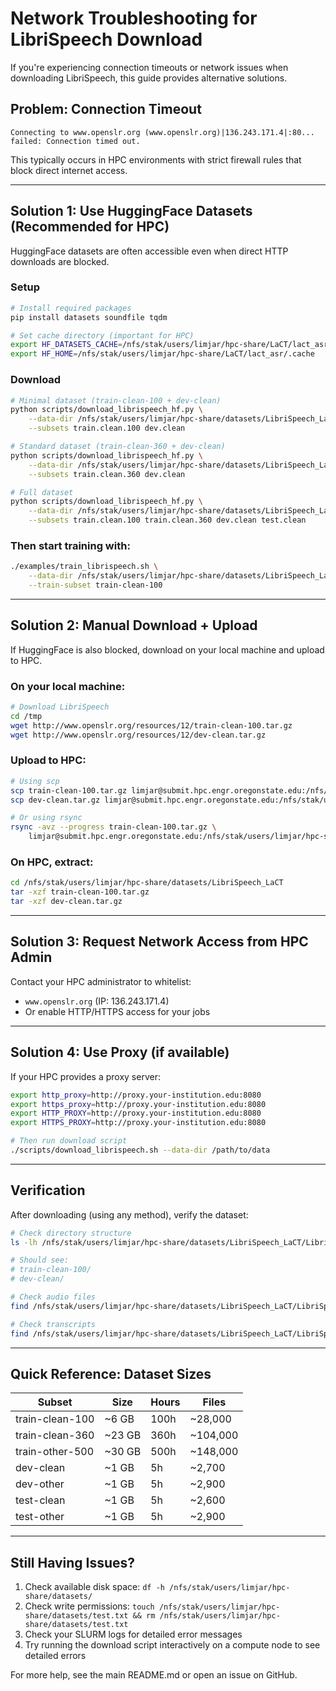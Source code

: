 # Network Troubleshooting for LibriSpeech Download

If you're experiencing connection timeouts or network issues when downloading LibriSpeech, this guide provides alternative solutions.

## Problem: Connection Timeout

```
Connecting to www.openslr.org (www.openslr.org)|136.243.171.4|:80... failed: Connection timed out.
```

This typically occurs in HPC environments with strict firewall rules that block direct internet access.

---

## Solution 1: Use HuggingFace Datasets (Recommended for HPC)

HuggingFace datasets are often accessible even when direct HTTP downloads are blocked.

### Setup

```bash
# Install required packages
pip install datasets soundfile tqdm

# Set cache directory (important for HPC)
export HF_DATASETS_CACHE=/nfs/stak/users/limjar/hpc-share/LaCT/lact_asr/.cache
export HF_HOME=/nfs/stak/users/limjar/hpc-share/LaCT/lact_asr/.cache
```

### Download

```bash
# Minimal dataset (train-clean-100 + dev-clean)
python scripts/download_librispeech_hf.py \
    --data-dir /nfs/stak/users/limjar/hpc-share/datasets/LibriSpeech_LaCT \
    --subsets train.clean.100 dev.clean

# Standard dataset (train-clean-360 + dev-clean)
python scripts/download_librispeech_hf.py \
    --data-dir /nfs/stak/users/limjar/hpc-share/datasets/LibriSpeech_LaCT \
    --subsets train.clean.360 dev.clean

# Full dataset
python scripts/download_librispeech_hf.py \
    --data-dir /nfs/stak/users/limjar/hpc-share/datasets/LibriSpeech_LaCT \
    --subsets train.clean.100 train.clean.360 dev.clean test.clean
```

### Then start training with:

```bash
./examples/train_librispeech.sh \
    --data-dir /nfs/stak/users/limjar/hpc-share/datasets/LibriSpeech_LaCT/LibriSpeech \
    --train-subset train-clean-100
```

---

## Solution 2: Manual Download + Upload

If HuggingFace is also blocked, download on your local machine and upload to HPC.

### On your local machine:

```bash
# Download LibriSpeech
cd /tmp
wget http://www.openslr.org/resources/12/train-clean-100.tar.gz
wget http://www.openslr.org/resources/12/dev-clean.tar.gz
```

### Upload to HPC:

```bash
# Using scp
scp train-clean-100.tar.gz limjar@submit.hpc.engr.oregonstate.edu:/nfs/stak/users/limjar/hpc-share/datasets/LibriSpeech_LaCT/
scp dev-clean.tar.gz limjar@submit.hpc.engr.oregonstate.edu:/nfs/stak/users/limjar/hpc-share/datasets/LibriSpeech_LaCT/

# Or using rsync
rsync -avz --progress train-clean-100.tar.gz \
    limjar@submit.hpc.engr.oregonstate.edu:/nfs/stak/users/limjar/hpc-share/datasets/LibriSpeech_LaCT/
```

### On HPC, extract:

```bash
cd /nfs/stak/users/limjar/hpc-share/datasets/LibriSpeech_LaCT
tar -xzf train-clean-100.tar.gz
tar -xzf dev-clean.tar.gz
```

---

## Solution 3: Request Network Access from HPC Admin

Contact your HPC administrator to whitelist:
- `www.openslr.org` (IP: 136.243.171.4)
- Or enable HTTP/HTTPS access for your jobs

---

## Solution 4: Use Proxy (if available)

If your HPC provides a proxy server:

```bash
export http_proxy=http://proxy.your-institution.edu:8080
export https_proxy=http://proxy.your-institution.edu:8080
export HTTP_PROXY=http://proxy.your-institution.edu:8080
export HTTPS_PROXY=http://proxy.your-institution.edu:8080

# Then run download script
./scripts/download_librispeech.sh --data-dir /path/to/data
```

---

## Verification

After downloading (using any method), verify the dataset:

```bash
# Check directory structure
ls -lh /nfs/stak/users/limjar/hpc-share/datasets/LibriSpeech_LaCT/LibriSpeech/

# Should see:
# train-clean-100/
# dev-clean/

# Check audio files
find /nfs/stak/users/limjar/hpc-share/datasets/LibriSpeech_LaCT/LibriSpeech/train-clean-100 -name "*.flac" | head -5

# Check transcripts
find /nfs/stak/users/limjar/hpc-share/datasets/LibriSpeech_LaCT/LibriSpeech/train-clean-100 -name "*.trans.txt" | head -5
```

---

## Quick Reference: Dataset Sizes

| Subset | Size | Hours | Files |
|--------|------|-------|-------|
| train-clean-100 | ~6 GB | 100h | ~28,000 |
| train-clean-360 | ~23 GB | 360h | ~104,000 |
| train-other-500 | ~30 GB | 500h | ~148,000 |
| dev-clean | ~1 GB | 5h | ~2,700 |
| dev-other | ~1 GB | 5h | ~2,900 |
| test-clean | ~1 GB | 5h | ~2,600 |
| test-other | ~1 GB | 5h | ~2,900 |

---

## Still Having Issues?

1. Check available disk space: `df -h /nfs/stak/users/limjar/hpc-share/datasets/`
2. Check write permissions: `touch /nfs/stak/users/limjar/hpc-share/datasets/test.txt && rm /nfs/stak/users/limjar/hpc-share/datasets/test.txt`
3. Check your SLURM logs for detailed error messages
4. Try running the download script interactively on a compute node to see detailed errors

For more help, see the main README.md or open an issue on GitHub.

